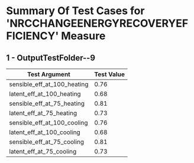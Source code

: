 # Summary Of Test Cases for 'NRCCHANGEENERGYRECOVERYEFFICIENCY' Measure
 
## 1 - OutputTestFolder--9
| Test Argument | Test Value |
| ------------- | ---------- |
| sensible_eff_at_100_heating |0.76 |
| latent_eff_at_100_heating |0.68 |
| sensible_eff_at_75_heating |0.81 |
| latent_eff_at_75_heating |0.73 |
| sensible_eff_at_100_cooling |0.76 |
| latent_eff_at_100_cooling |0.68 |
| sensible_eff_at_75_cooling |0.81 |
| latent_eff_at_75_cooling |0.73 |
 
